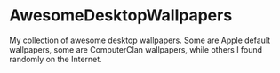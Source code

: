 # AwesomeDesktopWallpapers
My collection of awesome desktop wallpapers. Some are Apple default wallpapers, some are ComputerClan wallpapers, while others I found randomly on the Internet.

